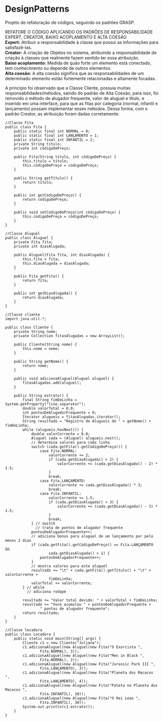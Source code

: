 # DesignPatterns
Projeto de refatoração de códigos, seguindo os padrões GRASP.
<br>

REFATORE O CÓDIGO APLICANDO OS PADRÕES DE
RESPONSABILIDADE EXPERT, CREATOR, BAIXO ACOPLAMENTO E ALTA
COESÃO
<br>
**Expert:** Atribuir a  responsabilidade à classe que possui as informações para satisfazê-las.
<br>
**Creator:** A criação de Objetos no sistema, atribuindo a responsabilidade de criação à classes que realmente fazem sentido ter essa atribuição.
<br>
**Baixo acoplamento:** Medida de quão forte um elemento está conectado, tem conhecimento ou depende de outros elementos.
<br>
**Alta coesão:** A alta coesão significa que as responsabilidades de um determinado elemento estão fortemente relacionadas e altamente focadas.
<br>

A princípio foi observado que a Classe Cliente, possuia muitas responsabilidades/métodos, saindo do padrão de Alta Coesão, para isso, foi removido o método de alugador frequente, valor de aluguel e título, e inserido em uma interface, para que as fitas por categoria (normal, infantil e lançamento) possam implementar esses métodos. Dessa forma, com o padrão Creator, as atribuição foram dadas corretamente.
<br>

```
//Classe Fita
public class Fita {
    public static final int NORMAL = 0;
    public static final int LANÇAMENTO = 1;
    public static final int INFANTIL = 2;
    private String título;
    private int códigoDePreço;

    public Fita(String título, int códigoDePreço) {
        this.título = título;
        this.códigoDePreço = códigoDePreço;
    }

    public String getTítulo() {
        return título;
    }

    public int getCódigoDePreço() {
        return códigoDePreço;
    }

    public void setCódigoDePreço(int códigoDePreço) {
        this.códigoDePreço = códigoDePreço;
    }
}
```

```
//Classe Aluguel
public class Aluguel {
    private Fita fita;
    private int diasAlugada;

    public Aluguel(Fita fita, int diasAlugada) {
        this.fita = fita;
        this.diasAlugada = diasAlugada;
    }

    public Fita getFita() {
        return fita;
    }

    public int getDiasAlugada() {
        return diasAlugada;
    }
}
```

```
//Classe cliente
import java.util.*;

public class Cliente {
    private String nome;
    private Collection fitasAlugadas = new ArrayList();

    public Cliente(String nome) {
        this.nome = nome;
    }

    public String getNome() {
        return nome;
    }

    public void adicionaAluguel(Aluguel aluguel) {
        fitasAlugadas.add(aluguel);
    }

    public String extrato() {
        final String fimDeLinha = System.getProperty("line.separator");
        double valorTotal = 0.0;
        int pontosDeAlugadorFrequente = 0;
        Iterator alugueis = fitasAlugadas.iterator();
        String resultado = "Registro de Alugueis de " + getNome() + fimDeLinha;
        while (alugueis.hasNext()) {
            double valorCorrente = 0.0;
            Aluguel cada = (Aluguel) alugueis.next();
            // determina valores para cada linha
            switch (cada.getFita().getCódigoDePreço()) {
                case Fita.NORMAL:
                    valorCorrente += 2;
                    if (cada.getDiasAlugada() > 2) {
                        valorCorrente += (cada.getDiasAlugada() - 2) * 1.5;
                    }
                    break;
                case Fita.LANÇAMENTO:
                    valorCorrente += cada.getDiasAlugada() * 3;
                    break;
                case Fita.INFANTIL:
                    valorCorrente += 1.5;
                    if (cada.getDiasAlugada() > 3) {
                        valorCorrente += (cada.getDiasAlugada() - 3) * 1.5;
                    }
                    break;
            } // switch
              // trata de pontos de alugador frequente
            pontosDeAlugadorFrequente++;
            // adiciona bonus para aluguel de um lançamento por pelo menos 2 dias
            if (cada.getFita().getCódigoDePreço() == Fita.LANÇAMENTO &&
                    cada.getDiasAlugada() > 1) {
                pontosDeAlugadorFrequente++;
            }
            // mostra valores para este aluguel
            resultado += "\t" + cada.getFita().getTítulo() + "\t" + valorCorrente +
                    fimDeLinha;
            valorTotal += valorCorrente;
        } // while
          // adiciona rodapé

        resultado += "Valor total devido: " + valorTotal + fimDeLinha;
        resultado += "Voce acumulou " + pontosDeAlugadorFrequente +
                " pontos de alugador frequente";
        return resultado;
    }
}
```

```
//Classe locadora
public class Locadora {
    public static void main(String[] args) {
        Cliente c1 = new Cliente("Juliana");
        c1.adicionaAluguel(new Aluguel(new Fita("O Exorcista ",
                Fita.NORMAL), 3));
        c1.adicionaAluguel(new Aluguel(new Fita("Men in Black ",
                Fita.NORMAL), 2));
        c1.adicionaAluguel(new Aluguel(new Fita("Jurassic Park III ",
                Fita.LANÇAMENTO), 3));
        c1.adicionaAluguel(new Aluguel(new Fita("Planeta dos Macacos ",
                Fita.LANÇAMENTO), 4));
        c1.adicionaAluguel(new Aluguel(new Fita("Pateta no Planeta dos Macacos ",
                Fita.INFANTIL), 10));
        c1.adicionaAluguel(new Aluguel(new Fita("O Rei Leao ",
                Fita.INFANTIL), 30));
        System.out.println(c1.extrato());
    }
}
```


